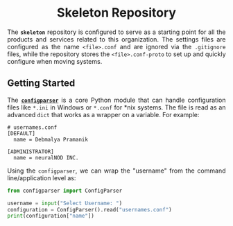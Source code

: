 <h1 align = "center">Skeleton Repository</h1>

<div align = "justify">

The **`skeleton`** repository is configured to serve as a starting point for all the products and services related to this organization. The settings files are configured as the name `<file>.conf` and are ignored via the `.gitignore` files, while the repository stores the `<file>.conf-proto` to set up and quickly configure when moving systems.

## Getting Started

The [**`configparser`**](https://docs.python.org/3/library/configparser.html) is a core Python module that can handle configuration files like `*.ini` in Windows or `*.conf` for *nix systems. The file is read as an advanced `dict` that works as a wrapper on a variable. For example:

```shell
# usernames.conf
[DEFAULT]
  name = Debmalya Pramanik

[ADMINISTRATOR]
  name = neuralNOD INC.
```

Using the `configparser`, we can wrap the "username" from the command line/application level as:

```python
from configparser import ConfigParser

username = input("Select Username: ")
configuration = ConfigParser().read("usernames.conf")
print(configuration["name"])
```

</div>

